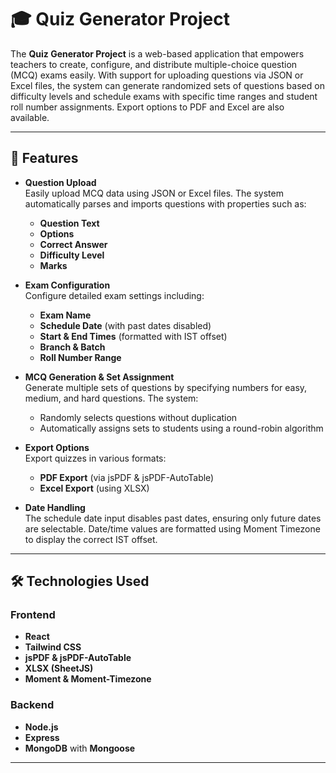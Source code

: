 # 🎓 Quiz Generator Project

The **Quiz Generator Project** is a web-based application that empowers teachers to create, configure, and distribute multiple-choice question (MCQ) exams easily. With support for uploading questions via JSON or Excel files, the system can generate randomized sets of questions based on difficulty levels and schedule exams with specific time ranges and student roll number assignments. Export options to PDF and Excel are also available.

---

## 🚀 Features

- **Question Upload**  
  Easily upload MCQ data using JSON or Excel files. The system automatically parses and imports questions with properties such as:
  - **Question Text**
  - **Options**
  - **Correct Answer**
  - **Difficulty Level**
  - **Marks**

- **Exam Configuration**  
  Configure detailed exam settings including:
  - **Exam Name**
  - **Schedule Date** (with past dates disabled)
  - **Start & End Times** (formatted with IST offset)
  - **Branch & Batch**
  - **Roll Number Range**

- **MCQ Generation & Set Assignment**  
  Generate multiple sets of questions by specifying numbers for easy, medium, and hard questions. The system:
  - Randomly selects questions without duplication
  - Automatically assigns sets to students using a round-robin algorithm

- **Export Options**  
  Export quizzes in various formats:
  - **PDF Export** (via jsPDF & jsPDF-AutoTable)
  - **Excel Export** (using XLSX)

- **Date Handling**  
  The schedule date input disables past dates, ensuring only future dates are selectable. Date/time values are formatted using Moment Timezone to display the correct IST offset.

---

## 🛠️ Technologies Used

### Frontend
- **React**
- **Tailwind CSS**
- **jsPDF & jsPDF-AutoTable**
- **XLSX (SheetJS)**
- **Moment & Moment-Timezone**

### Backend
- **Node.js**
- **Express**
- **MongoDB** with **Mongoose**

---
